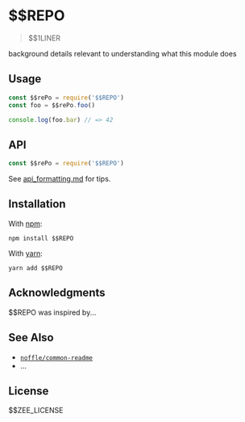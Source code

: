 # $$REPO

> $$1LINER

background details relevant to understanding what this module does

## Usage

```javascript
const $$rePo = require('$$REPO')
const foo = $$rePo.foo()

console.log(foo.bar) // => 42
```

## API

```js
const $$rePo = require('$$REPO')
```

See [api_formatting.md](api_formatting.md) for tips.

## Installation

With [npm](https://npmjs.org/):

```shell
npm install $$REPO
```

With [yarn](https://yarnpkg.com/en/):

```shell
yarn add $$REPO
```

## Acknowledgments

$$REPO was inspired by...

## See Also

- [`noffle/common-readme`](https://github.com/noffle/common-readme)
- ...

## License

$$ZEE_LICENSE
